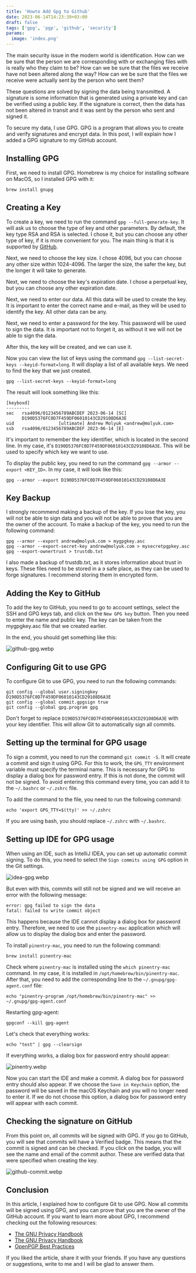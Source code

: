 ```yaml
---
title: 'Howto Add Gpg to Github'
date: 2023-06-14T14:23:39+03:00
draft: false
tags: ['gpg', 'pgp', 'github', 'security']
params:
  image: 'index.png'
---
```


The main security issue in the modern world is identification. How can we be sure that the person we are corresponding
with or exchanging files with is really who they claim to be? How can we be sure that the files we receive have not been
altered along the way? How can we be sure that the files we receive were actually sent by the person who sent them?

These questions are solved by signing the data being transmitted. A signature is some information that is generated
using a private key and can be verified using a public key. If the signature is correct, then the data has not been
altered in transit and it was sent by the person who sent and signed it.

<!--more-->

To secure my data, I use GPG. GPG is a program that allows you to create and verify signatures and encrypt data. In this
post, I will explain how I added a GPG signature to my GitHub account.

## Installing GPG

First, we need to install GPG. Homebrew is my choice for installing software on MacOS, so I installed GPG with it:

```shell
brew install gnupg
```

## Creating a Key

To create a key, we need to run the command `gpg --full-generate-key`. It will ask us to choose the type of key and
other parameters. By default, the key type RSA and RSA is selected. I chose it, but you can choose any other type of
key, if it is more convenient for you. The main thing is that it is supported by
[GitHub](https://docs.github.com/en/authentication/managing-commit-signature-verification/generating-a-new-gpg-key#supported-gpg-key-algorithms).

Next, we need to choose the key size. I chose 4096, but you can choose any other size within 1024-4096. The larger the
size, the safer the key, but the longer it will take to generate.

Next, we need to choose the key's expiration date. I chose a perpetual key, but you can choose any other expiration
date.

Next, we need to enter our data. All this data will be used to create the key. It is important to enter the correct name
and e-mail, as they will be used to identify the key. All other data can be any.

Next, we need to enter a password for the key. This password will be used to sign the data. It is important not to
forget it, as without it we will not be able to sign the data.

After this, the key will be created, and we can use it.

Now you can view the list of keys using the command `gpg --list-secret-keys --keyid-format=long`. It will display a list
of all available keys. We need to find the key that we just created.

```shell
gpg --list-secret-keys --keyid-format=long
```

The result will look something like this:

```shell
[keyboxd]
---------
sec   rsa4096/0123456789ABCDEF 2023-06-14 [SC]
      D190D5376FC0D7F459DF06010143CD29108D6A3E
uid                 [ultimate] Andrew Molyuk <andrew@molyuk.com>
ssb   rsa4096/0123456789ABCDEF 2023-06-14 [E]
```

It's important to remember the key identifier, which is located in the second line. In my case, it's
`D190D5376FC0D7F459DF06010143CD29108D6A3E`. This will be used to specify which key we want to use.

To display the public key, you need to run the command `gpg --armor --export <KEY_ID>`. In my case, it will look like
this:

```shell
gpg --armor --export D190D5376FC0D7F459DF06010143CD29108D6A3E
```

## Key Backup

I strongly recommend making a backup of the key. If you lose the key, you will not be able to sign data and you will not
be able to prove that you are the owner of the account. To make a backup of the key, you need to run the following
command:

```shell
gpg --armor --export andrew@molyuk.com > mygpgkey.asc
gpg --armor --export-secret-key andrew@molyuk.com > mysecretpgpkey.asc
gpg --export-ownertrust > trustdb.txt
```

I also made a backup of trustdb.txt, as it stores information about trust in keys. These files need to be stored in a э
safe place, as they can be used to forge signatures. I recommend storing them in encrypted form.

## Adding the Key to GitHub

To add the key to GitHub, you need to go to account settings, select the SSH and GPG keys tab, and click on the
`New GPG key` button. Then you need to enter the name and public key. The key can be taken from the mygpgkey.asc file
that we created earlier.

In the end, you should get something like this:

![github-gpg.webp](github-gpg.webp)

## Configuring Git to use GPG

To configure Git to use GPG, you need to run the following commands:

```shell
git config --global user.signingkey D190D5376FC0D7F459DF06010143CD29108D6A3E
git config --global commit.gpgsign true
git config --global gpg.program gpg
```

Don't forget to replace `D190D5376FC0D7F459DF06010143CD29108D6A3E` with your key identifier. This will allow Git to
automatically sign all commits.

## Setting up the terminal for GPG usage

To sign a commit, you need to run the command `git commit -S`. It will create a commit and sign it using GPG. For this
to work, the `GPG_TTY` environment variable must specify the terminal name. This is necessary for GPG to display a
dialog box for password entry. If this is not done, the commit will not be signed. To avoid entering this command every
time, you can add it to the `~/.bashrc` or `~/.zshrc` file.

To add the command to the file, you need to run the following command:

```shell
echo 'export GPG_TTY=$(tty)' >> ~/.zshrc
```

If you are using bash, you should replace `~/.zshrc` with `~/.bashrc`.

## Setting up IDE for GPG usage

When using an IDE, such as IntelliJ IDEA, you can set up automatic commit signing. To do this, you need to select the
`Sign commits using GPG` option in the Git settings.

![idea-gpg.webp](idea-gpg.webp)

But even with this, commits will still not be signed and we will receive an error with the following message:

```shell
error: gpg failed to sign the data
fatal: failed to write commit object
```

This happens because the IDE cannot display a dialog box for password entry. Therefore, we need to use the
`pinentry-mac` application which will allow us to display the dialog box and enter the password.

To install `pinentry-mac`, you need to run the following command:

```shell
brew install pinentry-mac
```

Check where `pinentry-mac` is installed using the `which pinentry-mac` command. In my case, it is installed in
`/opt/homebrew/bin/pinentry-mac`. After that, you need to add the corresponding line to the `~/.gnupg/gpg-agent.conf`
file:

```shell
echo "pinentry-program /opt/homebrew/bin/pinentry-mac" >> ~/.gnupg/gpg-agent.conf
```

Restarting gpg-agent:

```shell
gpgconf --kill gpg-agent
```

Let's check that everything works:

```shell
echo "test" | gpg --clearsign
```

If everything works, a dialog box for password entry should appear:

![pinentry.webp](pinentry.webp)

Now you can start the IDE and make a commit. A dialog box for password entry should also appear. If we choose the
`Save in Keychain` option, the password will be saved in the macOS Keychain and you will no longer need to enter it. If
we do not choose this option, a dialog box for password entry will appear with each commit.

## Checking the signature on GitHub

From this point on, all commits will be signed with GPG. If you go to GitHub, you will see that commits will have a
Verified badge. This means that the commit is signed and can be checked. If you click on the badge, you will see the
name and email of the commit author. These are verified data that were specified when creating the key.

![github-commit.webp](github-commit.webp)

## Conclusion

In this article, I explained how to configure Git to use GPG. Now all commits will be signed using GPG, and you can
prove that you are the owner of the GitHub account. If you want to learn more about GPG, I recommend checking out the
following resources:

- [The GNU Privacy Handbook](https://www.gnupg.org/gph/en/manual.html)
- [The GNU Privacy Handbook](https://www.gnupg.org/gph/en/manual/x110.html)
- [OpenPGP Best Practices](https://riseup.net/en/security/message-security/openpgp/best-practices)

If you liked the article, share it with your friends. If you have any questions or suggestions, write to me and I will
be glad to answer them.
